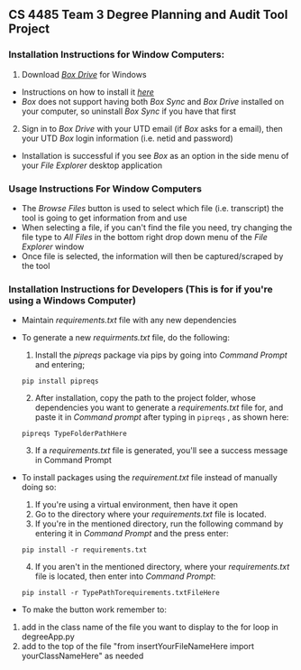 ## CS 4485 Team 3 Degree Planning and Audit Tool Project 

### Installation Instructions for Window Computers:
1. Download *[Box Drive](https://www.box.com/resources/downloads)* for Windows
- Instructions on how to install it *[here](https://support.box.com/hc/en-us/articles/360043697474-Installing-and-Updating-Box-Drive)*
- *Box* does not support having both *Box Sync* and *Box Drive* installed on your computer, so uninstall *Box Sync* if you have that first
2. Sign in to *Box Drive* with your UTD email (if *Box* asks for a email), then your UTD *Box* login information (i.e. netid and password)
- Installation is successful if you see *Box* as an option in the side menu of your *File Explorer* desktop application

### Usage Instructions For Window Computers
- The *Browse Files* button is used to select which file (i.e. transcript) the tool is going to get information from and use
- When selecting a file, if you can't find the file you need, try changing the file type to *All Files* in the bottom right drop down menu of the *File Explorer* window
- Once file is selected, the information will then be captured/scraped by the tool

### Installation Instructions for Developers (This is for if you're using a Windows Computer)
- Maintain *requirements.txt* file with any new dependencies
- To generate a new *requirments.txt* file, do the following:
  1. Install the *pipreqs* package via pips by going into *Command Prompt* and entering; 
  ```
  pip install pipreqs
  ```
  2. After installation, copy the path to the project folder, whose dependencies you want to generate a *requirements.txt* file for, and paste it in *Command prompt* after typing in `pipreqs` , as shown here: 
  ```
  pipreqs TypeFolderPathHere
  ```
  3. If a *requirements.txt* file is generated, you'll see a success message in Command Prompt

- To install packages using the *requirement.txt* file instead of manually doing so: 
  1. If you're using a virtual environment, then have it open
  2. Go to the directory where your *requirements.txt* file is located.
  3. If you're in the mentioned directory, run the following command by entering it in *Command Prompt* and the press enter:
  ```
  pip install -r requirements.txt
  ```
  4. If you aren't in the mentioned directory, where your *requirements.txt* file is located, then enter into *Command Prompt*:
  ```
  pip install -r TypePathTorequirements.txtFileHere
  ```
- To make the button work remember to: 
1. add in the class name of the file you want to display to the for loop in degreeApp.py
2. add to the top of the file "from insertYourFileNameHere import yourClassNameHere" as needed


